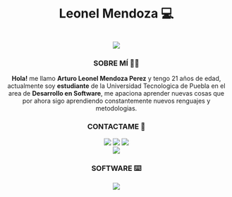 <div align="center">
    <h1>Leonel Mendoza 💻</h1>
    </br>
    <img src="https://i.pinimg.com/originals/b1/5b/d5/b15bd596014d9d9310e59b07b85da550.gif">   
           
<h3><b>SOBRE MÍ 🙋‍♂️</b></h3>
<p> <b>Hola!</b> me llamo <b>Arturo Leonel Mendoza Perez</b> y tengo 21 años de edad, actualmente soy <b>estudiante</b> de la Universidad Tecnologica de Puebla en el area de <b>Desarrollo en Software</b>, me apaciona aprender nuevas cosas que por ahora sigo aprendiendo constantemente nuevos renguajes y metodologias. </p>
</div>



<div align="center">
<h3><b>CONTACTAME 📨</b></h3>

   <a href="https://twitter.com/leoneel_mp"><img src="https://img.shields.io/badge/Twitter-1DA1F2?style=for-the-badge&logo=twitter&logoColor=white"></a>
    <a href="https://instagram.com/leonel_mndozzz"><img src="https://img.shields.io/badge/Instagram-E4405F?style=for-the-badge&logo=Instagram&logoColor=white"></a>
    <a href="https://twitter.com/leoneel_mp"><img src="https://img.shields.io/badge/Telegram-0088cc?style=for-the-badge&logo=Telegram&logoColor=white"></a>
    </br>
    <a href="https://github.com/LeonelMndoz"><img src="https://img.shields.io/badge/Curriculum_Proximamente-FFCC22?style=for-the-badge&logo=DocuSign&logoColor=black"></a>
  
    
</div>

   <div align="center">
    <h3><b>SOFTWARE ⌨️<b></h3>
         <img src="https://img.shields.io/badge/Java-FF160B?style=for-the-badge&logo=Java&logoColor=white">   
        
   </div>




